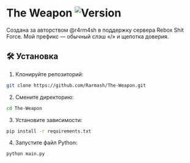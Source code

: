 # The Weapon ![Version](https://img.shields.io/badge/Latest-2.6.0.1/master-blue.svg)
Создана за авторством @r4rm4sh в поддержку сервера Rebox Shit Force. Мой префикс — обычный слэш «/» и щепотка доверия.

## 🛠️ Установка
1. Клонируйте репозиторий:
```BASH
git clone https://github.com/Rarmash/The-Weapon.git
```
2. Смените директорию:
```BASH
cd The-Weapon
```
3. Установите зависимости:
```BASH
pip install -r requirements.txt
```
4. Запустите файл Python:
```BASH
python main.py
```
